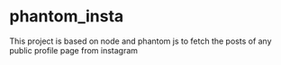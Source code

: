 # phantom_insta
This project is based on node and phantom js to fetch the posts of any public profile page from instagram
